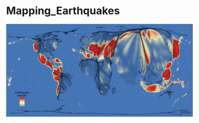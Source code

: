 # Mapping_Earthquakes

![git-hub](https://github.com/MonaElahi/Mapping_Earthquakes/blob/ba8108690b323330da3f9628ddb5d55c3ff24d4a/CoverImg.png)

